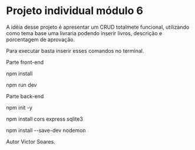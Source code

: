 # Projeto individual módulo 6

A idéia desse projeto é apresentar um CRUD totalmete funcional, utilizando como tema base uma livraria podendo inserir livros, descrição e porcentagem de aprovação.

Para executar basta inserir esses comandos no terminal.

Parte front-end

npm install

npm run dev

Parte back-end

npm init -y

npm install cors express sqlite3

npm install --save-dev nodemon



Autor Victor Soares.

